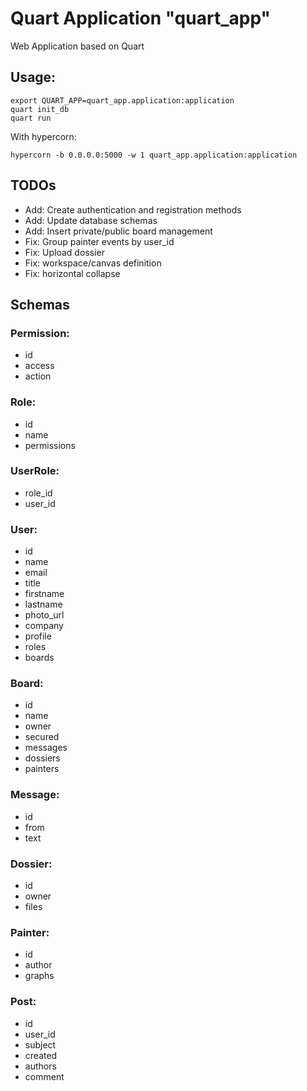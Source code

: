 # Quart Application "quart_app"

Web Application based on Quart

## Usage:

```
export QUART_APP=quart_app.application:application
quart init_db
quart run
```

With hypercorn:

```
hypercorn -b 0.0.0.0:5000 -w 1 quart_app.application:application
```

## TODOs

- Add: Create authentication and registration methods
- Add: Update database schemas
- Add: Insert private/public board management
- Fix: Group painter events by user_id
- Fix: Upload dossier
- Fix: workspace/canvas definition
- Fix: horizontal collapse

## Schemas

### Permission:

- id
- access
- action

### Role:

 - id
 - name
 - permissions

### UserRole:

 - role_id
 - user_id

### User:

- id
- name
- email
- title
- firstname
- lastname
- photo_url
- company
- profile
- roles
- boards

### Board:

- id
- name
- owner
- secured
- messages
- dossiers
- painters

### Message:

- id
- from
- text

### Dossier:

- id
- owner
- files

### Painter:

- id
- author
- graphs

### Post:

- id
- user_id
- subject
- created
- authors
- comment
